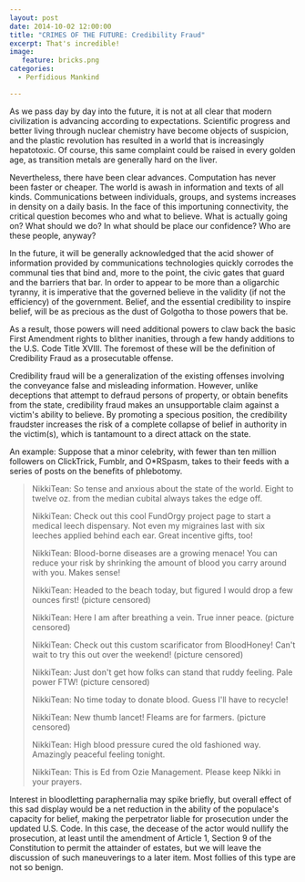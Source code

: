 ```yaml
---
layout: post
date: 2014-10-02 12:00:00
title: "CRIMES OF THE FUTURE: Credibility Fraud"
excerpt: That's incredible!
image:
   feature: bricks.png
categories:
  - Perfidious Mankind

---
```


As we pass day by day into the future, it is not at all clear that modern civilization is 
advancing according to expectations. Scientific progress and better living through nuclear 
chemistry have become objects of suspicion, and the plastic revolution has resulted in a world 
that is increasingly hepatotoxic. Of course, this same complaint could be raised in every 
golden age, as transition metals are generally hard on the liver.

Nevertheless, there have been clear advances. Computation has never been faster or cheaper.
 The world is awash in information and texts of all kinds. Communications between 
 individuals, groups, and systems increases in density on a daily basis. In the face 
 of this importuning connectivity, the critical question becomes who and what to 
 believe. What is actually going on? What should we do? In what should be place our 
 confidence? Who are these people, anyway?

In the future, it will be generally acknowledged that the acid shower of information
provided by communications technologies quickly corrodes the communal ties that bind and, more 
to the point, the civic gates that guard and the barriers that bar. In order to appear 
to be more than a oligarchic tyranny, it is imperative that the governed believe in the
validity (if not the efficiency) of the government. Belief, and the essential credibility
to inspire belief, will be as precious as the dust of Golgotha to those powers that be.

As a result, those powers will need additional powers to claw back the basic First 
Amendment rights to blither inanities, through a few handy additions to the U.S. Code 
Title XVIII. The foremost of these will be the definition of Credibility Fraud as a 
prosecutable offense.

Credibility fraud will be a generalization of the existing offenses involving the conveyance
false and misleading information. However, unlike deceptions that attempt to defraud
persons of property, or obtain benefits from the state, credibility fraud makes an
unsupportable claim against a victim's ability to believe. By promoting a specious 
position, the credibility fraudster increases the risk of a complete collapse of belief
in authority in the victim(s), which is tantamount to a direct attack on the state.

An example: Suppose that a minor celebrity, with fewer than ten million followers on 
ClickTrick, Fumblr, and O*RSpasm, takes to their feeds with a series of posts on the 
benefits of phlebotomy. 

>NikkiTean: So tense and anxious about the state of the world. Eight to twelve oz.
> from the median cubital always takes the edge off. 
>
>NikkiTean: Check out this cool FundOrgy project page to start a medical
>leech dispensary. Not even my migraines last with six leeches applied behind each
>ear. Great incentive gifts, too!
>
>NikkiTean: Blood-borne diseases are a growing menace! You can reduce your risk by shrinking
> the amount of blood you carry around with you. Makes sense!
>
>NikkiTean: Headed to the beach today, but figured I would drop a few ounces first! (picture censored)
>
>NikkiTean: Here I am after breathing a vein. True inner peace. (picture censored)
>
>NikkiTean: Check out this custom scarificator from BloodHoney! Can't wait to try this out over
>the weekend! (picture censored)
>
>NikkiTean: Just don't get how folks can stand that ruddy feeling. Pale power FTW! (picture censored)
>
>NikkiTean: No time today to donate blood. Guess I'll have to recycle!
>
>NikkiTean: New thumb lancet! Fleams are for farmers. (picture censored)
>
>NikkiTean: High blood pressure cured the old fashioned way. Amazingly peaceful feeling tonight.
>
>NikkiTean: This is Ed from Ozie Management. Please keep Nikki in your prayers.

Interest in bloodletting paraphernalia may spike briefly, but overall effect of this 
sad display would be a net reduction in the ability of the populace's capacity for belief,
making the perpetrator liable for prosecution under the updated U.S. Code. In this case,
the decease of the actor would nullify the prosecution, at least until the amendment of
Article 1, Section 9 of the Constitution to permit the attainder of estates, but we will
leave the discussion of such maneuverings to a later item. Most follies of this type are
not so benign.



 


